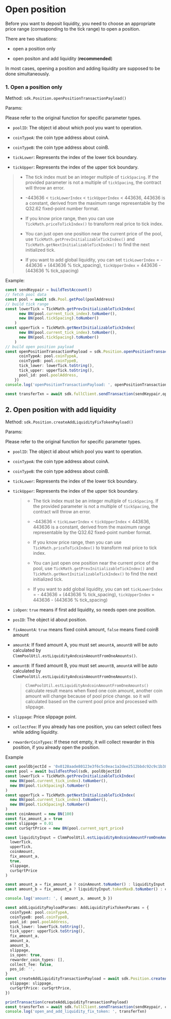 # Open position

Before you want to deposit liquidity, you need to choose an appropriate price range (corresponding to the tick range) to open a position.

There are two situations:

- open a position only

- open positon and add liquidity (**recommended**)

In most cases, opening a position and adding liquidity are supposed to be done simultaneously.

### 1. Open a position only

Method: `sdk.Position.openPositionTransactionPayload()`

Params:

Please refer to the original function for specific parameter types.

- `poolID`: The object id about which pool you want to operation.

- `coinTypeA`: the coin type address about coinA.

- `coinTypeB`: the coin type address about coinB.

- `tickLower`: Represents the index of the lower tick boundary.

- `tickUpper`: Represents the index of the upper tick boundary.

> - The tick index must be an integer multiple of `tickSpacing`. If the provided parameter is not a multiple of `tickSpacing`, the contract will throw an error.
>
> - -443636 < `tickLowerIndex` < `tickUpperIndex` < 443636, 443636 is a constant, derived from the maximum range representable by the Q32.62 fixed-point number format.
>
> - If you know price range, then you can use `TickMath.priceToTickIndex()` to transform real price to tick index.
>
> - You can just open one position near the current price of the pool, use `TickMath.getPrevInitializableTickIndex()` and `TickMath.getNextInitializableTickIndex()` to find the next initialized tick.
>
> - If you want to add global liquidity, you can set `tickLowerIndex` = - 443636 + (443636 % tick_spacing), `tickUpperIndex` = 443636 - (443636 % tick_spacing)

Example:

```typescript
const sendKeypair = buildTestAccount()
// fetch pool data
const pool = await sdk.Pool.getPool(poolAddress)
// build tick range
const lowerTick = TickMath.getPrevInitializableTickIndex(
      new BN(pool.current_tick_index).toNumber(),
      new BN(pool.tickSpacing).toNumber()
    )
const upperTick = TickMath.getNextInitializableTickIndex(
      new BN(pool.current_tick_index).toNumber(),
      new BN(pool.tickSpacing).toNumber()
    )
// build open position payload
const openPositionTransactionPayload = sdk.Position.openPositionTransactionPayload({
      coinTypeA: pool.coinTypeA,
      coinTypeB: pool.coinTypeB,
      tick_lower: lowerTick.toString(),
      tick_upper: upperTick.toString(),
      pool_id: pool.poolAddress,
    })
console.log('openPositionTransactionPayload: ', openPositionTransactionPayload)

const transferTxn = await sdk.fullClient.sendTransaction(sendKeypair,openPositionTransactionPayload)
```

## 2. Open position with add liquidity

Method: `sdk.Position.createAddLiquidityFixTokenPayload()`

Params:

Please refer to the original function for specific parameter types.

- `poolID`: The object id about which pool you want to operation.

- `coinTypeA`: the coin type address about coinA.

- `coinTypeB`: the coin type address about coinB.

- `tickLower`: Represents the index of the lower tick boundary.

- `tickUpper`: Represents the index of the upper tick boundary.

  > - The tick index must be an integer multiple of `tickSpacing`. If the provided parameter is not a multiple of `tickSpacing`, the contract will throw an error.
  >
  > - -443636 < `tickLowerIndex` < `tickUpperIndex` < 443636, 443636 is a constant, derived from the maximum range representable by the Q32.62 fixed-point number format.
  >
  > - If you know price range, then you can use `TickMath.priceToTickIndex()` to transform real price to tick index.
  >
  > - You can just open one position near the current price of the pool, use `TickMath.getPrevInitializableTickIndex()` and `TickMath.getNextInitializableTickIndex()` to find the next initialized tick.
  >
  > - If you want to add global liquidity, you can set `tickLowerIndex` = - 443636 + (443636 % tick_spacing), `tickUpperIndex` = 443636 - (443636 % tick_spacing)

- `isOpen`: `true` means if first add liquidity, so needs open one position.

- `posID`: The object id about position.

- `fixAmountA`: `true` means fixed coinA amount, `false` means fixed coinB amount

- `amountA`: If fixed amount A, you must set `amountA`, `amountB` will be auto calculated by `ClmmPoolUtil.estLiquidityAndcoinAmountFromOneAmounts()`.

- `amountB`: If fixed amount B, you must set `amountB`, `amountA` will be auto calculated by `ClmmPoolUtil.estLiquidityAndcoinAmountFromOneAmounts()`.

  > `ClmmPoolUtil.estLiquidityAndcoinAmountFromOneAmounts()` calculate result means when fixed one coin amount, another coin amount will change because of pool price change. so it will calculated based on the current pool price and processed with slippage.

- `slippage`: Price slippage point.

- `collectFee`: If you already has one position, you can select collect fees while adding liquidity.

- `rewarderCoinTypes`: If these not empty, it will collect rewarder in this position, if you already open the position.

Example

```typescript
const poolObjectId = '0x0128aade80123e3f6c5c0eac1a2dee2512bbdc92c9c1b386b0fd66e6cddfaa72' //  TokensMapping.USDT_USDC_LP.poolObjectIds[0]
const pool = await buildTestPool(sdk, poolObjectId)
const lowerTick = TickMath.getPrevInitializableTickIndex(
  new BN(pool.current_tick_index).toNumber(),
  new BN(pool.tickSpacing).toNumber()
)
const upperTick = TickMath.getNextInitializableTickIndex(
  new BN(pool.current_tick_index).toNumber(),
  new BN(pool.tickSpacing).toNumber()
)
const coinAmount = new BN(100)
const fix_amount_a = true
const slippage = 0.01
const curSqrtPrice = new BN(pool.current_sqrt_price)

const liquidityInput = ClmmPoolUtil.estLiquidityAndcoinAmountFromOneAmounts(
  lowerTick,
  upperTick,
  coinAmount,
  fix_amount_a,
  true,
  slippage,
  curSqrtPrice
)

const amount_a = fix_amount_a ? coinAmount.toNumber() : liquidityInput.tokenMaxA.toNumber()
const amount_b = fix_amount_a ? liquidityInput.tokenMaxB.toNumber() : coinAmount.toNumber()

console.log('amount: ', { amount_a, amount_b })

const addLiquidityPayloadParams: AddLiquidityFixTokenParams = {
  coinTypeA: pool.coinTypeA,
  coinTypeB: pool.coinTypeB,
  pool_id: pool.poolAddress,
  tick_lower: lowerTick.toString(),
  tick_upper: upperTick.toString(),
  fix_amount_a,
  amount_a,
  amount_b,
  slippage,
  is_open: true,
  rewarder_coin_types: [],
  collect_fee: false,
  pos_id: '',
}
const createAddLiquidityTransactionPayload = await sdk.Position.createAddLiquidityFixTokenPayload(addLiquidityPayloadParams, {
  slippage: slippage,
  curSqrtPrice: curSqrtPrice,
})

printTransaction(createAddLiquidityTransactionPayload)
const transferTxn = await sdk.fullClient.sendTransaction(sendKeypair, createAddLiquidityTransactionPayload)
console.log('open_and_add_liquidity_fix_token: ', transferTxn)
```
